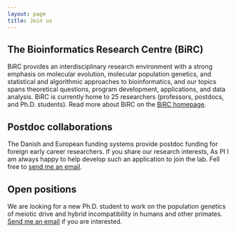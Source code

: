 ```yaml
---
layout: page
title: Join us
---
```


## The Bioinformatics Research Centre (BiRC)

BiRC provides an interdisciplinary research environment with a strong emphasis on molecular evolution, molecular population genetics, and statistical and algorithmic approaches to bioinformatics, and our topics spans theoretical questions, program development, applications, and data analysis. BiRC is currently home to 25 researchers (professors, postdocs, and Ph.D. students). Read more about BiRC on the [BiRC homepage](https://birc.au.dk).

## Postdoc collaborations

The Danish and European funding systems provide postdoc funding for foreign early career researchers. If you share our research interests, As PI I am always happy to help develop such an application to join the lab. Fell free to [send me an email](mailto:kaspermunch@birc.au.dk).

## Open positions

We are looking for a new Ph.D. student to work on the population genetics of meiotic drive and hybrid incompatibility in humans and other primates. [Send me an email](mailto:kaspermunch@birc.au.dk) if you are interested.

